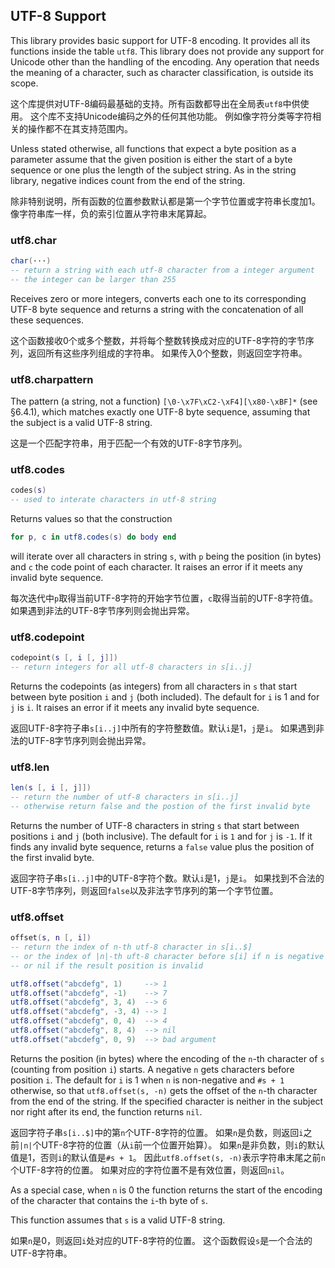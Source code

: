 
## UTF-8 Support

This library provides basic support for UTF-8 encoding. 
It provides all its functions inside the table `utf8`. 
This library does not provide any support for Unicode other than the handling of the encoding. 
Any operation that needs the meaning of a character, such as character classification, is outside its scope.

这个库提供对UTF-8编码最基础的支持。所有函数都导出在全局表`utf8`中供使用。
这个库不支持Unicode编码之外的任何其他功能。
例如像字符分类等字符相关的操作都不在其支持范围内。

Unless stated otherwise, all functions that expect a byte position as a parameter assume that 
the given position is either the start of a byte sequence or one plus the length of the subject string. 
As in the string library, negative indices count from the end of the string. 

除非特别说明，所有函数的位置参数默认都是第一个字节位置或字符串长度加1。
像字符串库一样，负的索引位置从字符串末尾算起。

### utf8.char 
```lua
char(···)
-- return a string with each utf-8 character from a integer argument
-- the integer can be larger than 255
```

Receives zero or more integers, converts each one to its corresponding UTF-8 byte sequence 
and returns a string with the concatenation of all these sequences.

这个函数接收0个或多个整数，并将每个整数转换成对应的UTF-8字符的字节序列，返回所有这些序列组成的字符串。
如果传入0个整数，则返回空字符串。

### utf8.charpattern

The pattern (a string, not a function) `[\0-\x7F\xC2-\xF4][\x80-\xBF]*` (see §6.4.1), 
which matches exactly one UTF-8 byte sequence, assuming that the subject is a valid UTF-8 string.

这是一个匹配字符串，用于匹配一个有效的UTF-8字节序列。

### utf8.codes 
```lua
codes(s)
-- used to interate characters in utf-8 string
```

Returns values so that the construction 
```lua
for p, c in utf8.codes(s) do body end
```
will iterate over all characters in string `s`, with `p` being the position (in bytes) 
and `c` the code point of each character. 
It raises an error if it meets any invalid byte sequence.

每次迭代中`p`取得当前UTF-8字符的开始字节位置，`c`取得当前的UTF-8字符值。
如果遇到非法的UTF-8字节序列则会抛出异常。

### utf8.codepoint 
```lua
codepoint(s [, i [, j]])
-- return integers for all utf-8 characters in s[i..j]
```

Returns the codepoints (as integers) from all characters in `s` that 
start between byte position `i` and `j` (both included). 
The default for `i` is 1 and for `j` is `i`. 
It raises an error if it meets any invalid byte sequence.

返回UTF-8字符子串`s[i..j]`中所有的字符整数值。默认`i`是1，`j`是`i`。
如果遇到非法的UTF-8字节序列则会抛出异常。

### utf8.len 
```lua
len(s [, i [, j]])
-- return the number of utf-8 characters in s[i..j]
-- otherwise return false and the postion of the first invalid byte
```

Returns the number of UTF-8 characters in string `s` that 
start between positions `i` and `j` (both inclusive). 
The default for `i` is `1` and for `j` is `-1`. 
If it finds any invalid byte sequence, 
returns a `false` value plus the position of the first invalid byte.

返回字符子串`s[i..j]`中的UTF-8字符个数。默认`i`是1，`j`是`i`。
如果找到不合法的UTF-8字节序列，则返回`false`以及非法字节序列的第一个字节位置。

### utf8.offset 
```lua
offset(s, n [, i])
-- return the index of n-th utf-8 character in s[i..$]
-- or the index of |n|-th uft-8 character before s[i] if n is negative
-- or nil if the result position is invalid

utf8.offset("abcdefg", 1)     --> 1
utf8.offset("abcdefg", -1)    --> 7
utf8.offset("abcdefg", 3, 4)  --> 6
utf8.offset("abcdefg", -3, 4) --> 1
utf8.offset("abcdefg", 0, 4)  --> 4
utf8.offset("abcdefg", 8, 4)  --> nil
utf8.offset("abcdefg", 0, 9)  --> bad argument
```

Returns the position (in bytes) where the encoding of the `n`-th character of `s` 
(counting from position `i`) starts. 
A negative `n` gets characters before position `i`. 
The default for `i` is 1 when `n` is non-negative and `#s + 1` otherwise, 
so that `utf8.offset(s, -n)` gets the offset of the `n`-th character 
from the end of the string. 
If the specified character is neither in the subject nor right after its end, 
the function returns `nil`.

返回字符子串`s[i..$]`中的第`n`个UTF-8字符的位置。
如果`n`是负数，则返回`i`之前`|n|`个UTF-8字符的位置（从`i`前一个位置开始算）。
如果`n`是非负数，则`i`的默认值是1，否则`i`的默认值是`#s + 1`。
因此`utf8.offset(s, -n)`表示字符串末尾之前`n`个UTF-8字符的位置。
如果对应的字符位置不是有效位置，则返回`nil`。

As a special case, when `n` is 0 the function returns the start of 
the encoding of the character that contains the `i`-th byte of `s`.

This function assumes that `s` is a valid UTF-8 string. 

如果`n`是0，则返回`i`处对应的UTF-8字符的位置。
这个函数假设`s`是一个合法的UTF-8字符串。

